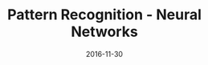 ---
layout: project
type: project
image: images/pr.jpg
title: Pattern Recognition - Neural Networks
# All dates must be YYYY-MM-DD format!
date: 2016-11-30
labels:
  - Machine Learning
  - Pattern Recognition
  - MATLAB
permalink: https://github.com/uday96/PatternRecognition-NeuralNetworks
summary: Matlab program to visualize datasets and build classification models.
---